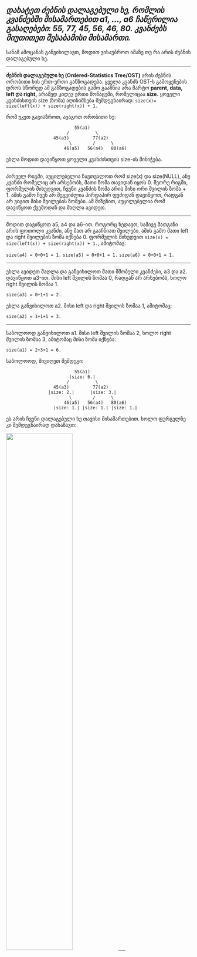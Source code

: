 _**დახატეთ ძებნის დალაგებული ხე, რომლის კვანძებში მისამართებით a1, ..., a6 ჩაწერილია გასაღებები: 55, 77, 45, 56, 46, 80. კვანძებს მიუთითეთ შესაბამისი მისამართი.**_
--------------------------------
სანამ ამოცანას განვიხილავთ, მოდით ვისაუბროთ იმაზე თუ რა არის ძებნის დალაგებული ხე.
___
**ძებნის დალაგებული ხე (Ordered-Statistics Tree/OST)** არის ძებნის ორობითი ხის ერთ-ერთი განზოგადება. ყველა კვანძს OST-ს გამოყენების დროს სწორედ ამ განზოგადების გამო გააჩნია არა მარტო **parent, data, left და right,** არამედ კიდევ ერთი მონაცემი, რომელიცაა **size.** ყოველი კვანძისთვის size (ზომა) აღინიშნება შემდეგნაირად:
```size(x)= size(left(x)) + size(right(x)) + 1.```

რომ უკეთ გავიაზროთ, ავაგოთ ორობითი ხე:

```
                          55(a1)
                       /          \
                  45(a3)         77(a2)
                        \        /      \
                      46(a5)   56(a4)   80(a6)
```

ეხლა მოდით დავიწყოთ ყოველი კვანძისთვის size-ის მინიჭება. 
___
პირველ რიგში, აუცილებელია ჩავთვალოთ რომ size(x) და size(NULL), ანუ კვანძი რომელიც არ არსებობს, მათი ზომა თავიდან იყოს 0.
მეორე რიგში, ფორმულის მიხედვით, ჩვენი კვანძის ზომა არის მისი ორი შვილის ზომა + 1. ამის გამო ჩვენ არ შეგვიძლია პირდაპირ ფუძიდან დავიწყოთ, რადგან არ ვიცით მისი შვილების ზომები. ამ მიზეზით, აუცილებელია რომ დავიწყოთ ქვემოდან და მაღლა ავიდეთ.
___
მოდით დავიწყოთ a5, a4 და a6-ით. როგორც ხედავთ, სამივე მათგანი არის ფოთოლი კვანძი, ანუ მათ არ გააჩნიათ შვილები.
ამის გამო მათი left და right შვილების ზომა იქნება 0. ფორმულის მიხედვით ```size(x) = size(left(x)) + size(right(x)) + 1.```, ამიტომაც:

```size(a4) = 0+0+1 = 1.```
```size(a5) = 0+0+1 = 1.```
```size(a6) = 0+0+1 = 1.```
___
ეხლა ავიდეთ მაღლა და განვიხილოთ მათი მშობელი კვანძები, a3 და a2.
დავიწყოთ a3-ით. მისი left შვილის ზომაა 0, რადგან არ არსებობს, ხოლო right შვილის ზომაა 1.

```size(a3) = 0+1+1 = 2.```

ეხლა განვიხილოთ a2. მისი left და right შვილის ზომაა 1, ამიტომაც:

```size(a2) = 1+1+1 = 3.```
___
საბოლოოდ განვიხილოთ a1. მისი left შვილის ზომაა 2, ხოლო right შვილის ზომაა 3, ამიტომაც მისი ზომა იქნება:

```size(a1) = 2+3+1 = 6.```

საბოლოოდ, მივიღეთ შემდეგი:

```
                          55(a1)
                        |size: 6.|
                       /          \
                  45(a3)         77(a2)
                |size: 2.|      |size: 3.|
                        \        /      \
                      46(a5)   56(a4)   80(a6)
                  |size: 1.| |size: 1.| |size: 1.|
```

ეს არის ჩვენი დალაგებული ხე თავისი მისამართებით. ხოლო ფურცელზე კი შემდეგნაირად დახაზავთ:

<img src="https://github.com/Nikoloz-code/SANGU-Algorithm/assets/173100474/7051544f-f48b-4ce9-9d0e-8d194e856418" width="60%" height="60%">
___
